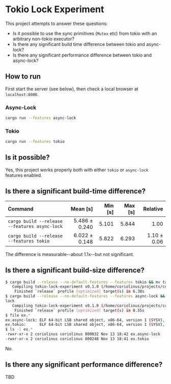 # Tokio Lock Experiment

This project attempts to answer these questions:

- Is it possible to use the sync primitives (`Mutex` etc) from tokio with an arbitrary non-tokio executor?
- Is there any significant build time difference between tokio and async-lock?
- Is there any significant performance difference between tokio and async-lock?

## How to run

First start the server (see below), then check a local browser at `localhost:8000`.

### Async-Lock

```sh
cargo run --features async-lock
```

### Tokio

```sh
cargo run --features tokio
```


## Is it possible?

Yes, this project works properly both with either `tokio` or `async-lock` features enabled.

## Is there a significant build-time difference?

| Command | Mean [s] | Min [s] | Max [s] | Relative |
|:---|---:|---:|---:|---:|
| `cargo build --release --features async-lock` | 5.486 ± 0.240 | 5.101 | 5.844 | 1.00 |
| `cargo build --release --features tokio` | 6.022 ± 0.148 | 5.822 | 6.293 | 1.10 ± 0.06 |

The difference is measurable--about 1.1x--but not significant.

## Is there a significant build-size difference?

```sh
$ cargo build --release --no-default-features --features tokio && mv target/release/tokio-lock-experiment ex.tokio
   Compiling tokio-lock-experiment v0.1.0 (/home/coriolinus/projects/coriolinus/tokio-lock-experiment)
    Finished `release` profile [optimized] target(s) in 6.38s
$ cargo build --release --no-default-features --features async-lock && mv target/release/tokio-lock-experiment ex.async-
lock
   Compiling tokio-lock-experiment v0.1.0 (/home/coriolinus/projects/coriolinus/tokio-lock-experiment)
    Finished `release` profile [optimized] target(s) in 0.55s
$ file ex.*
ex.async-lock: ELF 64-bit LSB shared object, x86-64, version 1 (SYSV), dynamically linked, interpreter /lib64/ld-linux-x86-64.so.2, BuildID[sha1]=21790d2150c653fb0b89b2dfbf4277fde32d0872, for GNU/Linux 3.2.0, not stripped
ex.tokio:      ELF 64-bit LSB shared object, x86-64, version 1 (SYSV), dynamically linked, interpreter /lib64/ld-linux-x86-64.so.2, BuildID[sha1]=9097d32a203dc2c3ffa3dc777fceb4190cbf4be9, for GNU/Linux 3.2.0, not stripped
$ ls -l ex.*
-rwxr-xr-x 2 coriolinus coriolinus 800032 Nov 13 18:42 ex.async-lock
-rwxr-xr-x 2 coriolinus coriolinus 800248 Nov 13 18:41 ex.tokio
```

No.

## Is there any significant performance difference?

TBD
